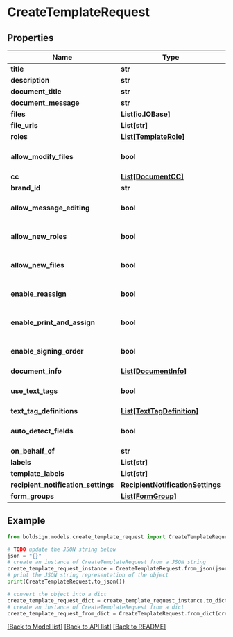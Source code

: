 # CreateTemplateRequest


## Properties

Name | Type | Description | Notes
------------ | ------------- | ------------- | -------------
**title** | **str** |  | 
**description** | **str** |  | [optional] 
**document_title** | **str** |  | [optional] 
**document_message** | **str** |  | [optional] 
**files** | **List[io.IOBase]** |  | [optional] 
**file_urls** | **List[str]** |  | [optional] 
**roles** | [**List[TemplateRole]**](TemplateRole.md) |  | [optional] 
**allow_modify_files** | **bool** |  | [optional] [default to True]
**cc** | [**List[DocumentCC]**](DocumentCC.md) |  | [optional] 
**brand_id** | **str** |  | [optional] 
**allow_message_editing** | **bool** |  | [optional] [default to True]
**allow_new_roles** | **bool** |  | [optional] [default to True]
**allow_new_files** | **bool** |  | [optional] [default to True]
**enable_reassign** | **bool** |  | [optional] [default to True]
**enable_print_and_assign** | **bool** |  | [optional] [default to False]
**enable_signing_order** | **bool** |  | [optional] [default to False]
**document_info** | [**List[DocumentInfo]**](DocumentInfo.md) |  | [optional] 
**use_text_tags** | **bool** |  | [optional] [default to False]
**text_tag_definitions** | [**List[TextTagDefinition]**](TextTagDefinition.md) |  | [optional] 
**auto_detect_fields** | **bool** |  | [optional] [default to False]
**on_behalf_of** | **str** |  | [optional] 
**labels** | **List[str]** |  | [optional] 
**template_labels** | **List[str]** |  | [optional] 
**recipient_notification_settings** | [**RecipientNotificationSettings**](RecipientNotificationSettings.md) |  | [optional] 
**form_groups** | [**List[FormGroup]**](FormGroup.md) |  | [optional] 

## Example

```python
from boldsign.models.create_template_request import CreateTemplateRequest

# TODO update the JSON string below
json = "{}"
# create an instance of CreateTemplateRequest from a JSON string
create_template_request_instance = CreateTemplateRequest.from_json(json)
# print the JSON string representation of the object
print(CreateTemplateRequest.to_json())

# convert the object into a dict
create_template_request_dict = create_template_request_instance.to_dict()
# create an instance of CreateTemplateRequest from a dict
create_template_request_from_dict = CreateTemplateRequest.from_dict(create_template_request_dict)
```
[[Back to Model list]](../README.md#documentation-for-models) [[Back to API list]](../README.md#documentation-for-api-endpoints) [[Back to README]](../README.md)


